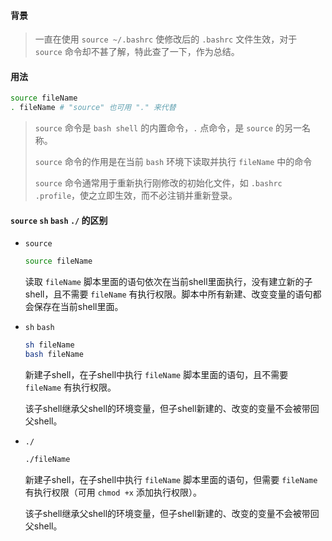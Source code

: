 #### 背景

> 一直在使用 `source ~/.bashrc` 使修改后的 `.bashrc` 文件生效，对于 `source` 命令却不甚了解，特此查了一下，作为总结。

#### 用法

```bash
source fileName
. fileName # "source" 也可用 "." 来代替
```

> `source` 命令是 `bash shell` 的内置命令，`.` 点命令，是 `source` 的另一名称。
>
> `source` 命令的作用是在当前 `bash` 环境下读取并执行 `fileName` 中的命令
>
> `source` 命令通常用于重新执行刚修改的初始化文件，如 `.bashrc`  `.profile`，使之立即生效，而不必注销并重新登录。



#### `source`  `sh`  `bash`  `./` 的区别

- `source`

  ```bash
  source fileName
  ```

  读取 `fileName` 脚本里面的语句依次在当前shell里面执行，没有建立新的子shell，且不需要 `fileName` 有执行权限。脚本中所有新建、改变变量的语句都会保存在当前shell里面。

- `sh` `bash`

  ```bash
  sh fileName
  bash fileName
  ```

  新建子shell，在子shell中执行 `fileName` 脚本里面的语句，且不需要 `fileName` 有执行权限。

  该子shell继承父shell的环境变量，但子shell新建的、改变的变量不会被带回父shell。

- `./`

  ```bash
  ./fileName
  ```

  新建子shell，在子shell中执行 `fileName` 脚本里面的语句，但需要 `fileName` 有执行权限（可用 `chmod +x` 添加执行权限）。

  该子shell继承父shell的环境变量，但子shell新建的、改变的变量不会被带回父shell。

